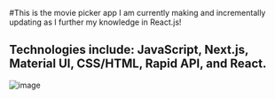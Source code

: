 #This is the movie picker app I am currently making and incrementally updating as I further my knowledge in React.js!
## Technologies include: JavaScript, Next.js, Material UI, CSS/HTML, Rapid API, and React.
![image](https://github.com/JoeSchmitt-2/movie-picker/assets/84737443/f49d3c0a-1448-4a69-9444-4e5b4cf2566c)
